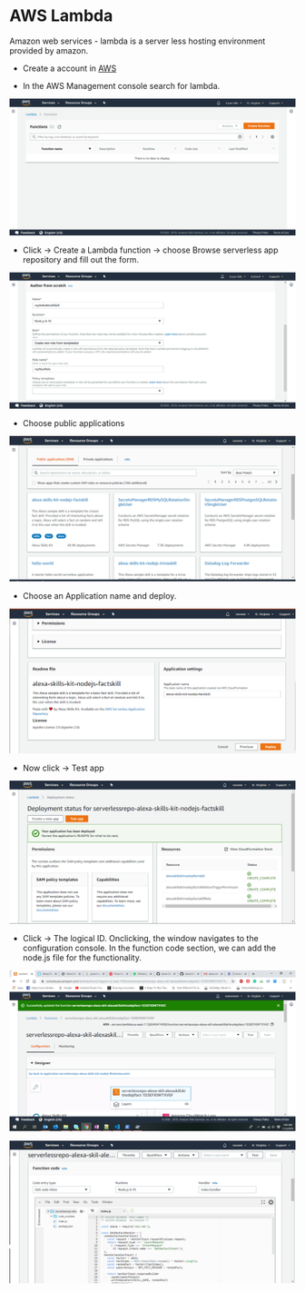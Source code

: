 # AWS Lambda

Amazon web services - lambda is a server less hosting environment provided by amazon.

- Create a account in [AWS](https://aws.amazon.com/)

- In the AWS Management console search for lambda.

![](https://github.com/suma-gitrep/alexa-08-02/blob/master/images/aws-lambda.png)

- Click -> Create a Lambda function -> choose Browse serverless app repository and fill out the form.

![](https://github.com/suma-gitrep/alexa-08-02/blob/master/images/aws-lambda-function.png)

- Choose public applications

![](https://github.com/suma-gitrep/alexa-08-02/blob/master/images/aws-lambda-publicapplications.PNG)

- Choose an Application name and deploy.

![](https://github.com/suma-gitrep/alexa-08-02/blob/master/images/aws-lambda-application-name.PNG)

- Now click -> Test app

![](https://github.com/suma-gitrep/alexa-08-02/blob/master/images/aws-lambda-test-app.PNG)

- Click -> The logical ID. Onclicking, the window navigates to the configuration console. In the function code section, we can add the node.js file for the functionality.

![](https://github.com/suma-gitrep/alexa-08-02/blob/master/images/Screenshot.png)

![](https://github.com/suma-gitrep/alexa-08-02/blob/master/images/aws-functioncode.PNG)







